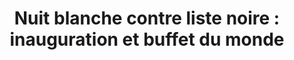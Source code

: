---
published: true
title: 'Nuit blanche contre liste noire : inauguration et buffet du monde '
posted_on: '2019-04-15'
link: https://www.territoires-memoire.be/agenda/2019/04/nuit-blanche-contre-listes-noires/
img_file: /assets/uploads/20190511_tdlm_communication_nbcln_visuelweb.png
---
